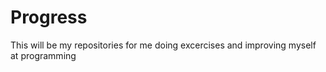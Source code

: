 # Progress
  This will be my repositories for me doing excercises and improving myself at programming
